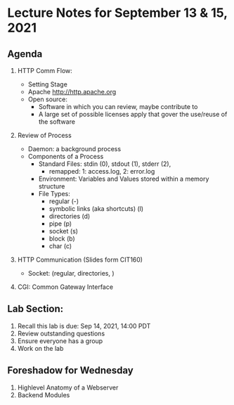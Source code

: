 # Lecture Notes for September 13 & 15, 2021

## Agenda
  1. HTTP Comm Flow:
     - Setting Stage
     - Apache http://http.apache.org
     - Open source:  
       - Software in which you can review, maybe contribute to
       - A large set of possible licenses apply that gover the use/reuse of the software
  1. Review of Process
     - Daemon:  a background process
     - Components of a Process
       - Standard Files: stdin (0), stdout (1), stderr (2), 
         - remapped:  1: access.log, 2: error.log
       - Environment: Variables and Values stored within a memory structure
       - File Types:
         - regular (-)
         - symbolic links (aka shortcuts) (l)
         - directories (d)
         - pipe (p)
         - socket (s)
         - block (b)
         - char (c)

  1. HTTP Communication  (Slides form CIT160)
       - Socket:   (regular, directories, )
  1. CGI: Common Gateway Interface


## Lab Section:
  1. Recall this lab is due: Sep 14, 2021, 14:00 PDT
  1. Review outstanding questions
  1. Ensure everyone has a group
  1. Work on the lab


## Foreshadow for Wednesday
  1. Highlevel Anatomy of a Webserver
  1. Backend Modules 
